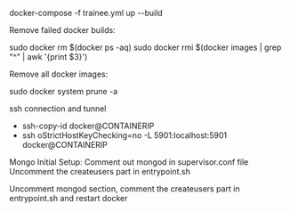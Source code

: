 
docker-compose -f trainee.yml up --build


Remove failed docker builds:

sudo docker rm $(docker ps -aq)
sudo docker rmi $(docker images | grep "^<none>" | awk '{print $3}')

Remove all docker images:

sudo docker system prune -a



ssh connection and tunnel
- ssh-copy-id docker@CONTAINERIP
- ssh oStrictHostKeyChecking=no -L 5901:localhost:5901 docker@CONTAINERIP


Mongo Initial Setup:
Comment out mongod in supervisor.conf file
Uncomment the createusers part in entrypoint.sh

Uncomment mongod section, comment the createusers part in entrypoint.sh and restart docker